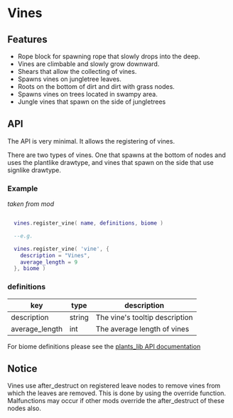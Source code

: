 # Vines

## Features
- Rope block for spawning rope that slowly drops into the deep.
- Vines are climbable and slowly grow downward.
- Shears that allow the collecting of vines.
- Spawns vines on jungletree leaves.
- Roots on the bottom of dirt and dirt with grass nodes.
- Spawns vines on trees located in swampy area.
- Jungle vines that spawn on the side of jungletrees

## API
The API is very minimal. It allows the registering of vines.

There are two types of vines. One that spawns at the bottom of nodes and uses the
plantlike drawtype, and vines that spawn on the side that use signlike
drawtype.

### Example
*taken from mod*

```lua

  vines.register_vine( name, definitions, biome )

  --e.g.

  vines.register_vine( 'vine', {
    description = "Vines",
    average_length = 9
  }, biome )

```

### definitions
|key|           type|  description|
|---|           ---|   ---|
|description|   string|The vine's tooltip description|
|average_length|int|   The average length of vines|

For biome definitions please see the [plants_lib API documentation](https://github.com/VanessaE/plantlife_modpack/blob/master/API.txt)

## Notice
Vines use after_destruct on registered leave nodes to remove vines from which
the leaves are removed. This is done by using the override function.
Malfunctions may occur if other mods override the after_destruct of these nodes
also.
